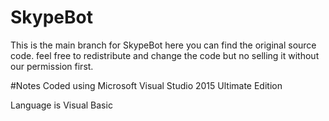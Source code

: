 # SkypeBot
This is the main branch for SkypeBot here you can find the original source code. feel free to redistribute and change the code but no selling it without our permission first.

#Notes 
Coded using Microsoft Visual Studio 2015 Ultimate Edition

Language is Visual Basic
